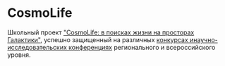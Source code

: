 # CosmoLife
Школьный проект ["CosmoLife: в поисках жизни на просторах Галактики"](https://github.com/Anaiya798/CosmoLife/blob/main/docs.pdf), успешно защищенный на различных [конкурсах инаучно-исследовательских конференциях](https://github.com/Anaiya798/CosmoLife/blob/main/achievements.pdf) регионального и всероссийского уровня.

